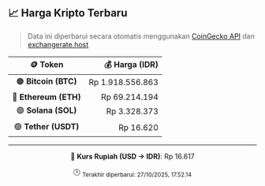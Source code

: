 

<!-- HARGA_KRIPTO -->
## 📈 Harga Kripto Terbaru

> Data ini diperbarui secara otomatis menggunakan [CoinGecko API](https://www.coingecko.com/) dan [exchangerate.host](https://exchangerate.host/)

<div align="center">

| 🪙 Token | 💰 Harga (IDR) |
|:------:|---------------:|
| 🟠 **Bitcoin (BTC)**   | Rp 1.918.556.863 |
| 🔵 **Ethereum (ETH)**  | Rp 69.214.194 |
| 🟣 **Solana (SOL)**    | Rp 3.328.373 |
| 🟢 **Tether (USDT)**   | Rp 16.620 |

---

💱 **Kurs Rupiah (USD → IDR)**: Rp 16.617

🕒 <sub>Terakhir diperbarui: 27/10/2025, 17.52.14</sub>

</div>
<!-- /HARGA_KRIPTO -->
